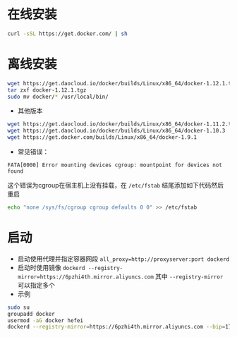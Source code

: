 # 在线安装

```sh
curl -sSL https://get.docker.com/ | sh
```

# 离线安装

```sh
wget https://get.daocloud.io/docker/builds/Linux/x86_64/docker-1.12.1.tgz
tar zxf docker-1.12.1.tgz
sudo mv docker/* /usr/local/bin/
```

* 其他版本

```sh
wget https://get.daocloud.io/docker/builds/Linux/x86_64/docker-1.11.2.tgz
wget https://get.daocloud.io/docker/builds/Linux/x86_64/docker-1.10.3
wget https://get.docker.com/builds/Linux/x86_64/docker-1.9.1
```

* 常见错误：

```
FATA[0000] Error mounting devices cgroup: mountpoint for devices not found
```

这个错误为cgroup在宿主机上没有挂载，在 `/etc/fstab` 结尾添加如下代码然后重启

```sh
echo "none /sys/fs/cgroup cgroup defaults 0 0" >> /etc/fstab
```

# 启动

* 启动使用代理并指定容器网段 `all_proxy=http://proxyserver:port dockerd`
* 启动时使用镜像 `dockerd --registry-mirror=https://6pzhi4th.mirror.aliyuncs.com` 其中 `--registry-mirror` 可以指定多个
* 示例

```bash
sudo su
groupadd docker
usermod -aG docker hefei
dockerd --registry-mirror=https://6pzhi4th.mirror.aliyuncs.com --bip=172.172.172.1/24 > /var/log/docker 2>&1 &
```

